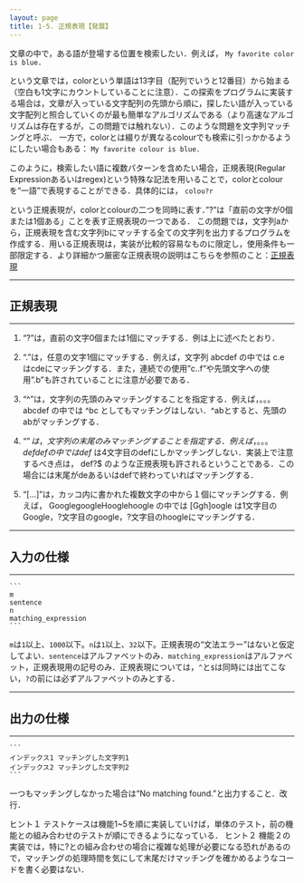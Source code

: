 ```yaml
---
layout: page
title: 1-5. 正規表現【発展】
---
```


文章の中で，ある語が登場する位置を検索したい．例えば，
    ```
    My favorite color is blue.
    ```

という文章では，colorという単語は13字目（配列でいうと12番目）から始まる（空白も1文字にカウントしていることに注意）．この探索をプログラムに実装する場合は，文章が入っている文字配列の先頭から順に，探したい語が入っている文字配列と照合していくのが最も簡単なアルゴリズムである（より高速なアルゴリズムは存在するが，この問題では触れない）．このような問題を文字列マッチングと呼ぶ．
一方で，colorとは綴りが異なるcolourでも検索に引っかかるようにしたい場合もある：
    ```
    My favorite colour is blue.
    ```

このように，検索したい語に複数パターンを含めたい場合，正規表現(Regular Expressionあるいはregex)という特殊な記法を用いることで，colorとcolourを“一語”で表現することができる．具体的には，
    ```
    colou?r
    ```
    
という正規表現が，colorとcolourの二つを同時に表す．”?”は「直前の文字が0個または1個ある」ことを表す正規表現の一つである．
この問題では，文字列aから，正規表現を含む文字列bにマッチする全ての文字列を出力するプログラムを作成する．用いる正規表現は，実装が比較的容易なものに限定し，使用条件も一部限定する．より詳細かつ厳密な正規表現の説明はこちらを参照のこと：[正規表現](https://ja.wikipedia.org/wiki/%E6%AD%A3%E8%A6%8F%E8%A1%A8%E7%8F%BE)

---
## 正規表現
---
1. “?”は，直前の文字0個または1個にマッチする．例は上に述べたとおり．

2. “.”は，任意の文字1個にマッチする．例えば，文字列
abcdef
の中では
c.e
はcdeにマッチングする．また，連続での使用”c..f”や先頭文字への使用”.b”も許されていることに注意が必要である．

3. “^”は，文字列の先頭のみマッチングすることを指定する．例えば，。。。
abcdef
の中では
^bc
としてもマッチングはしない．^abとすると、先頭のabがマッチングする．

4. “$”は，文字列の末尾のみマッチングすることを指定する．例えば，。。。
defdef
の中では
def$
は4文字目のdefにしかマッチングしない．実装上で注意するべき点は，
def?$
のような正規表現も許されるということである．この場合には末尾がdeあるいはdefで終わっていればマッチングする．

5. “[…]”は，カッコ内に書かれた複数文字の中から１個にマッチングする．例えば，
GooglegoogleHooglehoogle
の中では
[Ggh]oogle
は1文字目のGoogle，?文字目のgoogle，?文字目のhoogleにマッチングする．

---
## 入力の仕様
---
    ```
    m
    sentence
    n
    matching_expression
    ```
    
`m`は`1`以上、`1000`以下。`n`は`1`以上、`32`以下。正規表現の“文法エラー”はないと仮定してよい．`sentence`はアルファベットのみ．`matching_expression`はアルファベット，正規表現用の記号のみ．正規表現については，`^`と`$`は同時には出てこない，`?`の前には必ずアルファベットのみとする．

---
## 出力の仕様
---
    ```
    インデックス1 マッチングした文字列1
    インデックス2 マッチングした文字列2
    ```

一つもマッチングしなかった場合は“No matching found.”と出力すること．改行．

ヒント１
テストケースは機能1~5を順に実装していけば，単体のテスト，前の機能との組み合わせのテストが順にできるようになっている．
ヒント２
機能２の実装では，特に?との組み合わせの場合に複雑な処理が必要になる恐れがあるので，マッチングの処理時間を気にして末尾だけマッチングを確かめるようなコードを書く必要はない．
